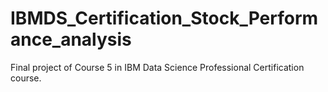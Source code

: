 # IBMDS_Certification_Stock_Performance_analysis
Final project of Course 5 in IBM Data Science Professional Certification course.
